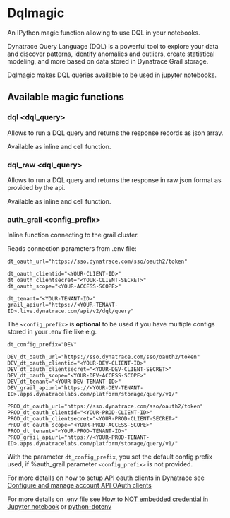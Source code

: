 # Dqlmagic

An IPython magic function allowing to use DQL in your notebooks.

Dynatrace Query Language (DQL) is a powerful tool to explore your data and discover patterns, identify anomalies and outliers, create statistical modeling, and more based on data stored in Dynatrace Grail storage. 

Dqlmagic makes DQL queries available to be used in jupyter notebooks.

## Available magic functions

### dql <dql_query>
Allows to run a DQL query and returns the response records as json array.

Available as inline and cell function. 

### dql_raw <dql_query>
Allows to run a DQL query and returns the response in raw json format as provided by the api.

Available as inline and cell function. 

### auth_grail <config_prefix>
Inline function connecting to the grail cluster. 

Reads connection parameters from .env file: 
```
dt_oauth_url="https://sso.dynatrace.com/sso/oauth2/token"

dt_oauth_clientid="<YOUR-CLIENT-ID>"
dt_oauth_clientsecret="<YOUR-CLIENT-SECRET>"
dt_oauth_scope="<YOUR-ACCESS-SCOPE>"

dt_tenant="<YOUR-TENANT-ID>"
grail_apiurl="https://<YOUR-TENANT-ID>.live.dynatrace.com/api/v2/dql/query"
```

The ```<config_prefix>``` is **optional** to be used if you have multiple configs stored in your .env file like e.g. 

```
dt_config_prefix="DEV"

DEV_dt_oauth_url="https://sso.dynatrace.com/sso/oauth2/token"
DEV_dt_oauth_clientid="<YOUR-DEV-CLIENT-ID>"
DEV_dt_oauth_clientsecret="<YOUR-DEV-CLIENT-SECRET>"
DEV_dt_oauth_scope="<YOUR-DEV-ACCESS-SCOPE>"
DEV_dt_tenant="<YOUR-DEV-TENANT-ID>"
DEV_grail_apiurl="https://<YOUR-DEV-TENANT-ID>.apps.dynatracelabs.com/platform/storage/query/v1/"

PROD_dt_oauth_url="https://sso.dynatrace.com/sso/oauth2/token"
PROD_dt_oauth_clientid="<YOUR-PROD-CLIENT-ID>"
PROD_dt_oauth_clientsecret="<YOUR-PROD-CLIENT-SECRET>"
PROD_dt_oauth_scope="<YOUR-PROD-ACCESS-SCOPE>"
PROD_dt_tenant="<YOUR-PROD-TENANT-ID>"
PROD_grail_apiurl="https://<YOUR-PROD-TENANT-ID>.apps.dynatracelabs.com/platform/storage/query/v1/"

```

With the parameter ```dt_config_prefix```, you set the default config prefix used, if %auth_grail parameter ```<config_prefix>``` is not provided.

For more details on how to setup API oauth clients in Dynatrace see [Configure and manage account API OAuth clients
](https://www.dynatrace.com/support/help/how-to-use-dynatrace/account-management/identity-access-management/account-api-oauth)

For more details on .env file see [How to NOT embedded credential in Jupyter notebook](https://yuthakarn.medium.com/how-to-not-show-credential-in-jupyter-notebook-c349f9278466) or [python-dotenv](https://pypi.org/project/python-dotenv/)